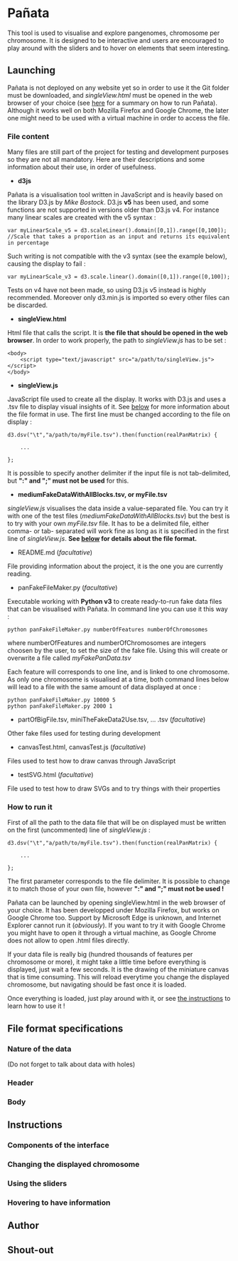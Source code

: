 # Pañata

This tool is used to visualise and explore pangenomes, chromosome per chromosome. It is designed to be interactive and users are encouraged to play around with the sliders and to hover on elements that seem interesting.

## Launching

Pañata is not deployed on any website yet so in order to use it the Git folder must be downloaded, and *singleView.html* must be opened in the web browser of your choice (see [here](###-How-to-run-it) for a summary on how to run Pañata). Although it works well on both Mozilla Firefox and Google Chrome, the later one might need to be used with a virtual machine in order to access the file.

### File content

Many files are still part of the project for testing and development purposes so they are not all mandatory. Here are their descriptions and some information about their use, in order of usefulness.

* **d3js**

Pañata is a visualisation tool written in JavaScript and is heavily based on the library D3.js by *Mike Bostock*. D3.js **v5** has been used, and some functions are not supported in versions older than D3.js v4. For instance many linear scales are created with the v5 syntax :

```
var myLinearScale_v5 = d3.scaleLinear().domain([0,1]).range([0,100]);
//Scale that takes a proportion as an input and returns its equivalent in percentage
```

Such writing is not compatible with the v3 syntax (see the example below), causing the display to fail :

```
var myLinearScale_v3 = d3.scale.linear().domain([0,1]).range([0,100]);
```

Tests on v4 have not been made, so using D3.js v5 instead is highly recommended. Moreover only d3.min.js is imported so every other files can be discarded.


* **singleView.html**

Html file that calls the script. It is **the file that should be opened in the web browser**. In order to work properly, the path to *singleView.js* has to be set :

```
<body>
    <script type="text/javascript" src="a/path/to/singleView.js"></script>
</body>
```

* **singleView.js**

JavaScript file used to create all the display. It works with D3.js and uses a .tsv file to display visual insights of it. See [below](##File-format-specifications) for more information about the file format in use.
The first line must be changed according to the file on display :

```
d3.dsv("\t","a/path/to/myFile.tsv").then(function(realPanMatrix) {

    ...

};
```

It is possible to specify another delimiter if the input file is not tab-delimited, but **":" and ";" must not be used** for this.

* **mediumFakeDataWithAllBlocks.tsv, or myFile.tsv**

*singleView.js* visualises the data inside a value-separated file. You can try it with one of the test files (*mediumFakeDataWithAllBlocks.tsv*) but the best is to try with your own *myFile.tsv* file. It has to be a delimited file, either comma- or tab- separated will work fine as long as it is specified in the first line of *singleView.js*. **See [below](##File-format-specifications) for details about the file format.**

* README.md (*facultative*)

File providing information about the project, it is the one you are currently reading.

* panFakeFileMaker.py (*facultative*)

Executable working with **Python v3** to create ready-to-run fake data files that can be visualised with Pañata. In command line you can use it this way :

```
python panFakeFileMaker.py numberOfFeatures numberOfChromosomes
```
where numberOfFeatures and numberOfChromosomes are integers choosen by the user, to set the size of the fake file. Using this will create or overwrite a file called *myFakePanData.tsv*


Each feature will corresponds to one line, and is linked to one chromosome. As only one chromosome is visualised at a time, both command lines below will lead to a file with the same amount of data displayed at once :

```
python panFakeFileMaker.py 10000 5
python panFakeFileMaker.py 2000 1
```

* partOfBigFile.tsv, miniTheFakeData2Use.tsv, ... .tsv (*facultative*)

Other fake files used for testing during development

* canvasTest.html, canvasTest.js (*facultative*)

Files used to test how to draw canvas through JavaScript

* testSVG.html (*facultative*)

File used to test how to draw SVGs and to try things with their properties

### How to run it

First of all the path to the data file that will be on displayed must be written on the first (uncommented) line of *singleView.js* :
```
d3.dsv("\t","a/path/to/myFile.tsv").then(function(realPanMatrix) {

    ...

};
```
The first parameter corresponds to the file delimiter. It is possible to change it to match those of your own file, however **":" and ";" must not be used !**

Pañata can be launched by opening singleView.html in the web browser of your choice. It has been developped under Mozilla Firefox, but works on Google Chrome too. Support by Microsoft Edge is unknown, and Internet Explorer cannot run it (*obviously*).
If you want to try it with Google Chrome you might have to open it through a virtual machine, as Google Chrome does not allow to open .html files directly.

If your data file is really big (hundred thousands of features per chromosome or more), it might take a little time before everything is displayed, just wait a few seconds. It is the drawing of the miniature canvas that is time consuming. This will reload everytime you change the displayed chromosome, but navigating should be fast once it is loaded.

Once everything is loaded, just play around with it, or see [the instructions](##Instructions) to learn how to use it !

## File format specifications
### Nature of the data
(Do not forget to talk about data with holes)
### Header
### Body

## Instructions
### Components of the interface
### Changing the displayed chromosome
### Using the sliders
### Hovering to have information

## Author

## Shout-out
